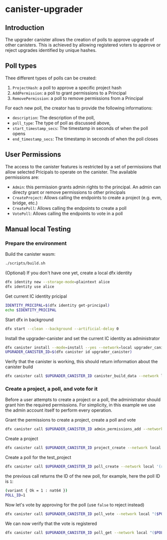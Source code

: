 # canister-upgrader

## Introduction

The upgrader canister allows the creation of polls to approve upgrade of other canisters.
This is achieved by allowing registered voters to approve or reject upgrades identified by unique hashes.

## Poll types

Thee different types of polls can be created:
1. `ProjectHash`: a poll to approve a specific project hash
1. `AddPermission`: a poll to grant permissions to a Principal
1. `RemovePermission`: a poll to remove permissions from a Principal

For each new poll, the creator has to provide the following informations:
- `description`: The description of the poll,
- `poll_type`: The type of poll as discussed above,
- `start_timestamp_secs`: The timestamp in seconds of when the poll opens
- `end_timestamp_secs`: The timestamp in seconds of when the poll closes

## User Permissions

The access to the canister features is restricted by a set of permissions that allow selected Pricipals to operate on the canister.
The available permissions are:

- `Admin`: this permission grants admin rights to the principal. An admin can directy grant or remove permissions to other principals
- `CreateProject`: Allows calling the endpoints to create a project (e.g. evm, bridge, etc.)
- `CreatePoll`: Allows calling the endpoints to create a poll
- `VotePoll`: Allows calling the endpoints to vote in a poll

## Manual local Testing

### Prepare the environment

Build the canister wasm:
```bash
./scripts/build.sh
```

(Optional) If you don't have one yet, create a local dfx identity
```bash
dfx identity new --storage-mode=plaintext alice
dfx identity use alice
```

Get current IC identity pricipal
```bash
IDENTITY_PRICIPAL=$(dfx identity get-principal)
echo $IDENTITY_PRICIPAL
```

Start dfx in background
```bash
dfx start --clean --background --artificial-delay 0
```

Install the upgrader-canister and set the current IC identity as administrator
```bash
dfx canister install --mode=install --yes --network=local upgrader_canister --argument="(record { admin = principal \"$IDENTITY_PRICIPAL\" })"
UPGRADER_CANISTER_ID=$(dfx canister id upgrader_canister)
```

Verify that the canister is working, this should return information about the canister build
```bash
dfx canister call $UPGRADER_CANISTER_ID canister_build_data --network local
```

### Create a project, a poll, and vote for it

Before a user attempts to create a project or a poll, the administrator should grant him the required permissions.
For simplicity, in this example we use the admin account itself to perform every operation.

Grant the permissions to create a project, create a poll and vote
```bash
dfx canister call $UPGRADER_CANISTER_ID admin_permissions_add --network local "(principal \"$IDENTITY_PRICIPAL\", vec {variant { CreateProject }; variant { CreatePoll }; variant { VotePoll }})"
```

Create a project
```bash
dfx canister call $UPGRADER_CANISTER_ID project_create --network local "(record { key = \"test_project\" ; name = \"test_project_name\"; description = \"test_project_description\" })"
```

Create a poll for the test_project
```bash
dfx canister call $UPGRADER_CANISTER_ID poll_create --network local '(record { description = "A new hash"; end_timestamp_secs = 999_999_999_999 : nat64; poll_type = variant { ProjectHash = record { hash = "hash"; project = "test_project" } }; start_timestamp_secs = 0 : nat64; }, )'
```

the previous call returns the ID of the new poll, for example, here the poll ID is `1`:
```bash
(variant { Ok = 1 : nat64 })
POLL_ID=1
```

Now let's vote by approving for the poll (use `false` to reject instead)
```bash
dfx canister call $UPGRADER_CANISTER_ID poll_vote --network local "($POLL_ID: nat64, true)"
```

We can now verify that the vote is registered
```bash
dfx canister call $UPGRADER_CANISTER_ID poll_get --network local "($POLL_ID: nat64)"
```
